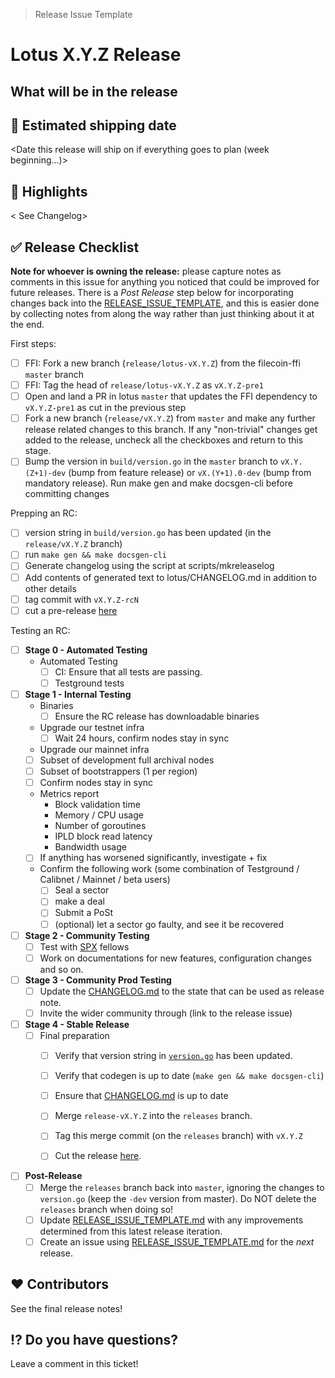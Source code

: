 > Release Issue Template

# Lotus X.Y.Z Release


## What will be in the release


## 🚢 Estimated shipping date

<Date this release will ship on if everything goes to plan (week beginning...)>

## 🔦 Highlights

< See Changelog>

## ✅ Release Checklist

**Note for whoever is owning the release:** please capture notes as comments in this issue for anything you noticed that could be improved for future releases.  There is a *Post Release* step below for incorporating changes back into the [RELEASE_ISSUE_TEMPLATE](https://github.com/filecoin-project/lotus/blob/master/documentation/misc/RELEASE_ISSUE_TEMPLATE.md), and this is easier done by collecting notes from along the way rather than just thinking about it at the end.

First steps:
  - [ ] FFI: Fork a new branch (`release/lotus-vX.Y.Z`) from the filecoin-ffi `master` branch
  - [ ] FFI: Tag the head of `release/lotus-vX.Y.Z` as `vX.Y.Z-pre1`
  - [ ] Open and land a PR in lotus `master` that updates the FFI dependency to `vX.Y.Z-pre1` as cut in the previous step
  - [ ] Fork a new branch (`release/vX.Y.Z`) from `master` and make any further release related changes to this branch. If any "non-trivial" changes get added to the release, uncheck all the checkboxes and return to this stage.
  - [ ] Bump the version in `build/version.go` in the `master` branch to `vX.Y.(Z+1)-dev` (bump from feature release) or `vX.(Y+1).0-dev` (bump from mandatory release). Run make gen and make docsgen-cli before committing changes
    
Prepping an RC:

- [ ] version string in `build/version.go` has been updated (in the `release/vX.Y.Z` branch)
- [ ] run `make gen && make docsgen-cli`
- [ ] Generate changelog using the script at scripts/mkreleaselog
- [ ] Add contents of generated text to lotus/CHANGELOG.md in addition to other details
- [ ] tag commit with `vX.Y.Z-rcN`
- [ ] cut a pre-release [here](https://github.com/filecoin-project/lotus/releases/new?prerelease=true)

Testing an RC:

- [ ] **Stage 0 - Automated Testing**
  - Automated Testing
    - [ ] CI: Ensure that all tests are passing.
    - [ ] Testground tests

- [ ] **Stage 1 - Internal Testing**
  - Binaries
    - [ ] Ensure the RC release has downloadable binaries
  - Upgrade our testnet infra
    - [ ] Wait 24 hours, confirm nodes stay in sync
  -  Upgrade our mainnet infra
    - [ ] Subset of development full archival nodes
    - [ ] Subset of bootstrappers (1 per region)
    - [ ] Confirm nodes stay in sync
    - Metrics report
        - Block validation time
        - Memory / CPU usage
        - Number of goroutines
        - IPLD block read latency
        - Bandwidth usage
    - [ ] If anything has worsened significantly, investigate + fix
  - Confirm the following work (some combination of Testground / Calibnet / Mainnet / beta users)
    - [ ] Seal a sector
    - [ ] make a deal
    - [ ] Submit a PoSt
    - [ ] (optional) let a sector go faulty, and see it be recovered
    
- [ ] **Stage 2 - Community Testing**
  - [ ] Test with [SPX](https://github.com/filecoin-project/lotus/discussions/7461) fellows
  - [ ] Work on documentations for new features, configuration changes and so on.

- [ ] **Stage 3 - Community Prod Testing**
  - [ ] Update the [CHANGELOG.md](https://github.com/filecoin-project/lotus/blob/master/CHANGELOG.md) to the state that can be used as release note.
  - [ ] Invite the wider community through (link to the release issue)
    
- [ ] **Stage 4 - Stable Release**
  - [ ] Final preparation
    - [ ] Verify that version string in [`version.go`](https://github.com/filecoin-project/lotus/blob/master/build/version.go) has been updated.
    - [ ] Verify that codegen is up to date (`make gen && make docsgen-cli`)
    - [ ] Ensure that [CHANGELOG.md](https://github.com/filecoin-project/lotus/blob/master/CHANGELOG.md) is up to date
    - [ ] Merge `release-vX.Y.Z` into the `releases` branch.
    - [ ] Tag this merge commit (on the `releases` branch) with `vX.Y.Z`
    - [ ] Cut the release [here](https://github.com/filecoin-project/lotus/releases/new?prerelease=false&target=releases).


- [ ] **Post-Release**
  - [ ] Merge the `releases` branch back into `master`, ignoring the changes to `version.go` (keep the `-dev` version from master). Do NOT delete the `releases` branch when doing so!
  - [ ] Update [RELEASE_ISSUE_TEMPLATE.md](https://github.com/filecoin-project/lotus/blob/master/documentation/misc/RELEASE_ISSUE_TEMPLATE.md) with any improvements determined from this latest release iteration.
  - [ ] Create an issue using [RELEASE_ISSUE_TEMPLATE.md](https://github.com/filecoin-project/lotus/blob/master/documentation/misc/RELEASE_ISSUE_TEMPLATE.md) for the _next_ release.

## ❤️ Contributors

See the final release notes!

## ⁉️ Do you have questions?

Leave a comment in this ticket!
